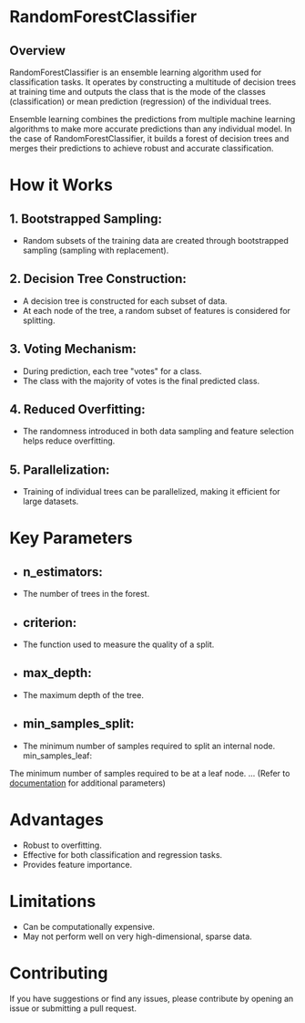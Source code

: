 
# RandomForestClassifier
## Overview
RandomForestClassifier is an ensemble learning algorithm used for classification tasks. It operates by constructing a multitude of decision trees at training time and outputs the class that is the mode of the classes (classification) or mean prediction (regression) of the individual trees.

Ensemble learning combines the predictions from multiple machine learning algorithms to make more accurate predictions than any individual model. In the case of RandomForestClassifier, it builds a forest of decision trees and merges their predictions to achieve robust and accurate classification.

# How it Works
## 1. Bootstrapped Sampling:

- Random subsets of the training data are created through bootstrapped sampling (sampling with replacement).


## 2. Decision Tree Construction:
- A decision tree is constructed for each subset of data.
- At each node of the tree, a random subset of features is considered for splitting.

## 3. Voting Mechanism:
- During prediction, each tree "votes" for a class.
- The class with the majority of votes is the final predicted class.

## 4. Reduced Overfitting:
- The randomness introduced in both data sampling and feature selection helps reduce overfitting.
## 5. Parallelization:
- Training of individual trees can be parallelized, making it efficient for large datasets.

# Key Parameters
- ##  n_estimators:

- The number of trees in the forest.

- ## criterion:
- The function used to measure the quality of a split.

- ## max_depth:
- The maximum depth of the tree.

- ## min_samples_split:

- The minimum number of samples required to split an internal node.
min_samples_leaf:

The minimum number of samples required to be at a leaf node.
... (Refer to [documentation](https://www.analyticsvidhya.com/blog/2021/06/understanding-random-forest/) for additional parameters)

# Advantages
- Robust to overfitting.
- Effective for both classification and regression tasks.
- Provides feature importance.
# Limitations
- Can be computationally expensive.
- May not perform well on very high-dimensional, sparse data. 

# Contributing
If you have suggestions or find any issues, please contribute by opening an issue or submitting a pull request.
